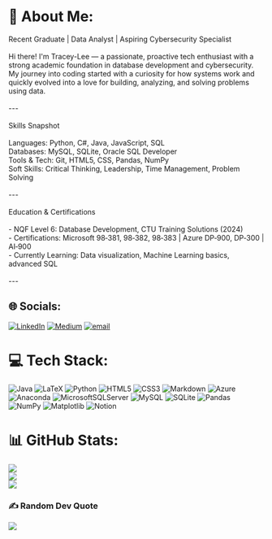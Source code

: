 # 💫 About Me:
Recent Graduate | Data Analyst | Aspiring Cybersecurity Specialist <br><br>Hi there! I'm Tracey-Lee — a passionate, proactive tech enthusiast with a strong academic foundation in database development and cybersecurity. My journey into coding started with a curiosity for how systems work and quickly evolved into a love for building, analyzing, and solving problems using data.<br><br>---<br><br>Skills Snapshot<br><br>Languages: Python, C#, Java, JavaScript, SQL  <br>Databases: MySQL, SQLite, Oracle SQL Developer  <br>Tools & Tech: Git, HTML5, CSS, Pandas, NumPy  <br>Soft Skills: Critical Thinking, Leadership, Time Management, Problem Solving<br><br>---<br><br>Education & Certifications<br><br>- NQF Level 6: Database Development, CTU Training Solutions (2024)<br>- Certifications: Microsoft 98‐381, 98‐382, 98‐383 | Azure DP‐900, DP‐300 | AI‐900<br>- Currently Learning: Data visualization, Machine Learning basics, advanced SQL<br><br>---


## 🌐 Socials:
[![LinkedIn](https://img.shields.io/badge/LinkedIn-%230077B5.svg?logo=linkedin&logoColor=white)](https://linkedin.com/in/tracey-lee-swartz) [![Medium](https://img.shields.io/badge/Medium-12100E?logo=medium&logoColor=white)](https://medium.com/@tswartz03) [![email](https://img.shields.io/badge/Email-D14836?logo=gmail&logoColor=white)](mailto:tswartz03@outlook.com) 

# 💻 Tech Stack:
![Java](https://img.shields.io/badge/java-%23ED8B00.svg?style=for-the-badge&logo=openjdk&logoColor=white) ![LaTeX](https://img.shields.io/badge/latex-%23008080.svg?style=for-the-badge&logo=latex&logoColor=white) ![Python](https://img.shields.io/badge/python-3670A0?style=for-the-badge&logo=python&logoColor=ffdd54) ![HTML5](https://img.shields.io/badge/html5-%23E34F26.svg?style=for-the-badge&logo=html5&logoColor=white) ![CSS3](https://img.shields.io/badge/css3-%231572B6.svg?style=for-the-badge&logo=css3&logoColor=white) ![Markdown](https://img.shields.io/badge/markdown-%23000000.svg?style=for-the-badge&logo=markdown&logoColor=white) ![Azure](https://img.shields.io/badge/azure-%230072C6.svg?style=for-the-badge&logo=microsoftazure&logoColor=white) ![Anaconda](https://img.shields.io/badge/Anaconda-%2344A833.svg?style=for-the-badge&logo=anaconda&logoColor=white) ![MicrosoftSQLServer](https://img.shields.io/badge/Microsoft%20SQL%20Server-CC2927?style=for-the-badge&logo=microsoft%20sql%20server&logoColor=white) ![MySQL](https://img.shields.io/badge/mysql-4479A1.svg?style=for-the-badge&logo=mysql&logoColor=white) ![SQLite](https://img.shields.io/badge/sqlite-%2307405e.svg?style=for-the-badge&logo=sqlite&logoColor=white) ![Pandas](https://img.shields.io/badge/pandas-%23150458.svg?style=for-the-badge&logo=pandas&logoColor=white) ![NumPy](https://img.shields.io/badge/numpy-%23013243.svg?style=for-the-badge&logo=numpy&logoColor=white) ![Matplotlib](https://img.shields.io/badge/Matplotlib-%23ffffff.svg?style=for-the-badge&logo=Matplotlib&logoColor=black) ![Notion](https://img.shields.io/badge/Notion-%23000000.svg?style=for-the-badge&logo=notion&logoColor=white)
# 📊 GitHub Stats:
![](https://github-readme-stats.vercel.app/api?username=ItsTracey&theme=dark&hide_border=false&include_all_commits=true&count_private=false)<br/>
![](https://nirzak-streak-stats.vercel.app/?user=ItsTracey&theme=dark&hide_border=false)<br/>
![](https://github-readme-stats.vercel.app/api/top-langs/?username=ItsTracey&theme=dark&hide_border=false&include_all_commits=true&count_private=false&layout=compact)

### ✍️ Random Dev Quote
![](https://quotes-github-readme.vercel.app/api?type=horizontal&theme=radical)

<!-- Proudly created with GPRM ( https://gprm.itsvg.in ) -->
